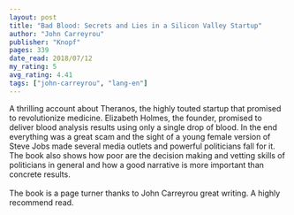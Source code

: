 ```yaml
---
layout: post
title: "Bad Blood: Secrets and Lies in a Silicon Valley Startup"
author: "John Carreyrou"
publisher: "Knopf"
pages: 339
date_read: 2018/07/12
my_rating: 5
avg_rating: 4.41
tags: ["john-carreyrou", "lang-en"]
---
```


A thrilling account about Theranos, the highly touted startup that promised to revolutionize medicine. Elizabeth Holmes, the founder, promised to deliver blood analysis results using only a single drop of blood. In the end everything was a great scam and the sight of a young female version of Steve Jobs made several media outlets and powerful politicians fall for it. The book also shows how poor are the decision making and vetting skills of politicians in general and how a good narrative is more important than concrete results. <br/><br/>The book is a page turner thanks to John Carreyrou great writing. A highly recommend read.

